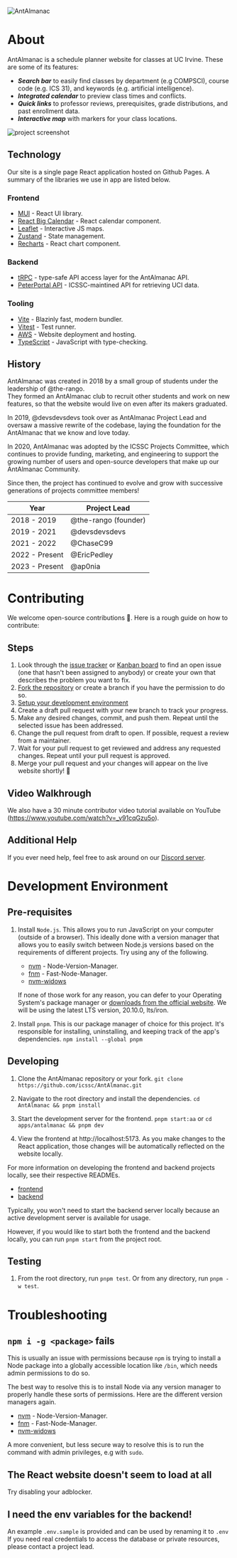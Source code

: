 ![AntAlmanac](apps/antalmanac/public/banner.png)

# About

AntAlmanac is a schedule planner website for classes at UC Irvine. These are some of its features:

- ___Search bar___ to easily find classes by department (e.g COMPSCI), course code (e.g. ICS 31), and keywords (e.g. artificial intelligence).
- ___Integrated calendar___ to preview class times and conflicts.
- ___Quick links___ to professor reviews, prerequisites, grade distributions, and past enrollment data.
- ___Interactive map___ with markers for your class locations.

![project screenshot](https://user-images.githubusercontent.com/48658337/177026240-be0f79b4-e909-486b-aa52-c1a435983781.png)

## Technology
Our site is a single page React application hosted on Github Pages.
A summary of the libraries we use in app are listed below.

### Frontend
- [MUI](https://mui.com) - React UI library.
- [React Big Calendar](https://github.com/jquense/react-big-calendar) - React calendar component.
- [Leaflet](https://leafletjs.com) - Interactive JS maps.
- [Zustand](https://docs.pmnd.rs/zustand/getting-started/introduction) - State management.
- [Recharts](https://recharts.org/en-US) - React chart component.

### Backend
- [tRPC](https://trpc.io) - type-safe API access layer for the AntAlmanac API.
- [PeterPortal API](https://api.peterportal.org) - ICSSC-maintined API for retrieving UCI data.

### Tooling
- [Vite](https://vitejs.dev) - Blazinly fast, modern bundler.
- [Vitest](https://vitest.dev) - Test runner.
- [AWS](https://aws.amazon.com) - Website deployment and hosting.
- [TypeScript](https://www.typescriptlang.org) - JavaScript with type-checking.

## History

AntAlmanac was created in 2018 by a small group of students under the leadership of @the-rango.  
They formed an AntAlmanac club to recruit other students and work on new features,
so that the website would live on even after its makers graduated.  

In 2019, @devsdevsdevs took over as AntAlmanac Project Lead and oversaw a massive rewrite of the codebase,
laying the foundation for the AntAlmanac that we know and love today.  

In 2020, AntAlmanac was adopted by the ICSSC Projects Committee, which continues to provide funding, marketing, and engineering 
to support the growing number of users and open-source developers that make up our AntAlmanac Community.

Since then, the project has continued to evolve and grow with successive generations of projects committee members!

| Year           | Project Lead         |
| ---------------| -------------------- |
| 2018 - 2019    | @the-rango (founder) |
| 2019 - 2021    | @devsdevsdevs        |
| 2021 - 2022    | @ChaseC99            |
| 2022 - Present | @EricPedley          |
| 2023 - Present | @ap0nia              |


# Contributing

We welcome open-source contributions 🤗.
Here is a rough guide on how to contribute:

## Steps
1. Look through the 
  [issue tracker](https://github.com/icssc/AntAlmanac/issues) or 
  [Kanban board](https://github.com/icssc/AntAlmanac/wiki/Kanban-Board-Docs) 
  to find an open issue (one that hasn't been assigned to anybody)
  or create your own that describes the problem you want to fix. 
2. [Fork the repository](https://docs.github.com/en/get-started/quickstart/fork-a-repo) or
   create a branch if you have the permission to do so.
3. [Setup your development environment](#get-setup-to-develop-locally)
4. Create a draft pull request with your new branch to track your progress.
5. Make any desired changes, commit, and push them. Repeat until the selected issue has been addressed.
6. Change the pull request from draft to open. If possible, request a review from a maintainer.
7. Wait for your pull request to get reviewed and address any requested changes.
   Repeat until your pull request is approved.
8. Merge your pull request and your changes will appear on the live website shortly! 🥳

## Video Walkhrough
We also have a 30 minute contributor video tutorial available on YouTube (https://www.youtube.com/watch?v=_v91cqGzu5o).

## Additional Help
If you ever need help, feel free to ask around on our [Discord server](https://discord.gg/Zu8KZHERtJ).


# Development Environment

## Pre-requisites
1. Install `Node.js`. This allows you to run JavaScript on your computer (outside of a browser).
   This ideally done with a version manager that allows you to easily switch between
   Node.js versions based on the requirements of different projects.
   Try using any of the following.
   - [nvm](https://github.com/nvm-sh/nvm) - Node-Version-Manager.
   - [fnm](https://github.com/Schniz/fnm) - Fast-Node-Manager.
   - [nvm-widows](https://github.com/coreybutler/nvm-windows)

   If none of those work for any reason, you can defer to your Operating System's
   package manager or [downloads from the official website](https://nodejs.org/en/download).
   We will be using the latest LTS version, 20.10.0, lts/iron.

2. Install `pnpm`. This is our package manager of choice for this project.
   It's responsible for installing, uninstalling, and keeping track of the app's dependencies.
   `npm install --global pnpm`

## Developing
1. Clone the AntAlmanac repository or your fork.
   `git clone https://github.com/icssc/AntAlmanac.git`

2. Navigate to the root directory and install the dependencies.
   `cd AntAlmanac && pnpm install`

3. Start the development server for the frontend.
  `pnpm start:aa` or `cd apps/antalmanac && pnpm dev`

4. View the frontend at http://localhost:5173.
   As you make changes to the React application, those changes will be automatically reflected on the website locally.


For more information on developing the frontend and backend projects locally, 
see their respective READMEs.

- [frontend](/apps/antalmanac/README.md)
- [backend](/apps/backend/README.md)

Typically, you won't need to start the backend server locally 
because an active development server is available for usage. 

However, if you would like to start both the frontend and the backend locally,
you can run `pnpm start` from the project root.

## Testing
1. From the root directory, run `pnpm test`.
   Or from any directory, run `pnpm -w test`.


# Troubleshooting

## `npm i -g <package>` fails
This is usually an issue with permissions because `npm` is trying to install a Node package 
into a globally accessible location like `/bin`, which needs admin permissions to do so.

The best way to resolve this is to install Node via any version manager to properly handle 
these sorts of permissions. Here are the different version managers again.
- [nvm](https://github.com/nvm-sh/nvm) - Node-Version-Manager.
- [fnm](https://github.com/Schniz/fnm) - Fast-Node-Manager.
- [nvm-widows](https://github.com/coreybutler/nvm-windows)

A more convenient, but less secure way to resolve this is to run the command with admin privileges, e.g with `sudo`.

## The React website doesn't seem to load at all
Try disabling your adblocker.

## I need the env variables for the backend!
An example `.env.sample` is provided and can be used by renaming it to `.env`
If you need real credentials to access the database or private resources,
please contact a project lead.
